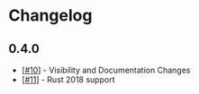 Changelog
====================
## 0.4.0
- [[#10](#10)] - Visibility and Documentation Changes
- [[#11](#11)] - Rust 2018 support